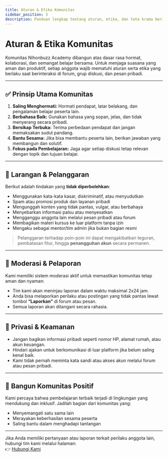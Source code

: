 ```yaml
---
title: Aturan & Etika Komunitas
sidebar_position: 3
description: Panduan lengkap tentang aturan, etika, dan tata krama berinteraksi di forum dan komunitas Nihonbuzz Academy.
---
```


# Aturan & Etika Komunitas

Komunitas Nihonbuzz Academy dibangun atas dasar rasa hormat, kolaborasi, dan semangat belajar bersama. Untuk menjaga suasana yang aman dan produktif, setiap anggota wajib mematuhi aturan serta etika yang berlaku saat berinteraksi di forum, grup diskusi, dan pesan pribadi.

---

## ✅ Prinsip Utama Komunitas

1. **Saling Menghormati:** Hormati pendapat, latar belakang, dan pengalaman belajar peserta lain.
2. **Berbahasa Baik:** Gunakan bahasa yang sopan, jelas, dan tidak menyerang secara pribadi.
3. **Bersikap Terbuka:** Terima perbedaan pendapat dan jangan memaksakan sudut pandang.
4. **Bantu Sesama:** Jika bisa membantu peserta lain, berikan jawaban yang membangun dan solutif.
5. **Fokus pada Pembelajaran:** Jaga agar setiap diskusi tetap relevan dengan topik dan tujuan belajar.

---

## 🚫 Larangan & Pelanggaran

Berikut adalah tindakan yang **tidak diperbolehkan**:

- Menggunakan kata-kata kasar, diskriminatif, atau menyudutkan
- Spam atau promosi produk dan layanan pribadi
- Mengunggah konten yang tidak pantas, vulgar, atau berbahaya
- Menyebarkan informasi palsu atau menyesatkan
- Mengganggu anggota lain melalui pesan pribadi atau forum
- Membagikan materi kursus ke luar platform tanpa izin
- Mengaku sebagai mentor/tim admin jika bukan bagian resmi

> Pelanggaran terhadap poin-poin ini dapat mengakibatkan teguran, pembatasan fitur, hingga **penangguhan akun** secara permanen.

---

## 🧭 Moderasi & Pelaporan

Kami memiliki sistem moderasi aktif untuk memastikan komunitas tetap aman dan nyaman:

- Tim kami akan meninjau laporan dalam waktu maksimal 2x24 jam.
- Anda bisa melaporkan perilaku atau postingan yang tidak pantas lewat tombol **“Laporkan”** di forum atau pesan.
- Semua laporan akan ditangani secara rahasia.

---

## 🔐 Privasi & Keamanan

- Jangan bagikan informasi pribadi seperti nomor HP, alamat rumah, atau akun keuangan.
- Hindari ajakan untuk berkomunikasi di luar platform jika belum saling kenal baik.
- Kami tidak pernah meminta kata sandi atau akses akun melalui forum atau pesan pribadi.

---

## 🧡 Bangun Komunitas Positif

Kami percaya bahwa pembelajaran terbaik terjadi di lingkungan yang mendukung dan inklusif. Jadilah bagian dari komunitas yang:

- Menyemangati satu sama lain
- Merayakan keberhasilan sesama peserta
- Saling bantu dalam menghadapi tantangan

---

Jika Anda memiliki pertanyaan atau laporan terkait perilaku anggota lain, hubungi tim kami melalui halaman:  
👉 [Hubungi Kami](../hubungi-kami.md)
